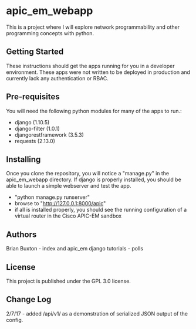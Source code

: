 # apic_em_webapp

This is a project where I will explore network programmability and other programming concepts with python.

Getting Started
---------------

These instructions should get the apps running for you in a developer environment.  These apps were not written to be deployed in production and currently lack any authentication or RBAC.

Pre-requisites
--------------

You will need the following python modules for many of the apps to run.:
- django (1.10.5)
- django-filter (1.0.1)
- djangorestframework (3.5.3)
- requests (2.13.0)

Installing
----------

Once you clone the repository, you will notice a "manage.py" in the apic_em_webapp directory.  If django is properly installed, you should be able to launch a simple webserver and test the app.

- "python manage.py runserver"
- browse to "http://127.0.0.1:8000/apic"
- if all is installed properly, you should see the running configuration of a virtual router in the Cisco APIC-EM sandbox

Authors
-------

Brian Buxton - index and apic_em
django tutorials - polls

License
-------

This project is published under the GPL 3.0 license.

Change Log
----------

2/7/17 - added /api/v1/ as a demonstration of serialized JSON output of the config.